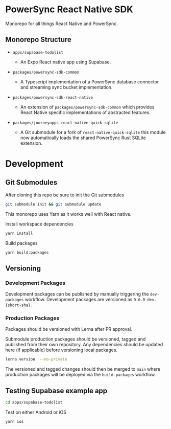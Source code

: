 # PowerSync React Native SDK

Monorepo for all things React Native and PowerSync.

## Monorepo Structure

- `apps/supabase-todolist`
    * An Expo React native app using Supabase.

- `packages/powersync-sdk-common`
    * A Typescript implementation of a PowerSync database connector and streaming sync bucket implementation.

- `packages/powersync-sdk-react-native`
    * An extension of `packages/powersync-sdk-common` which provides React Native specific implementations of abstracted features.

- `packages/journeyapps-react-native-quick-sqlite`
    * A Git submodule for a fork of `react-native-quick-sqlite` this module now automatically loads the shared PowerSync Rust SQLite extension.

# Development

## Git Submodules
After cloning this repo be sure to init the Git submodules

```bash
git submodule init && git submodule update
```

This monorepo uses Yarn as it works well with React native.

Install workspace dependencies
```bash
yarn install
```

Build packages
```bash
yarn build:packages
```


## Versioning


### Development Packages
Development packages can be published by manually triggering the `dev-packages` workflow. Development packages are versioned as `0.0.0-dev.{short-sha}`. 

### Production Packages
Packages should be versioned with Lerna after PR approval.

Submodule production packages should be versioned, tagged and published from their own repository. Any dependencies should be updated here (if applicable) before versioning local packages.

```bash
lerna version  --no-private
```

The versioned and tagged changes should then be merged to `main` where production packages will be deployed via the `build-packages` workflow.

## Testing Supabase example app

``` bash
cd apps/supabase-todolist
```

Test on either Android or iOS
```bash
yarn ios
```

